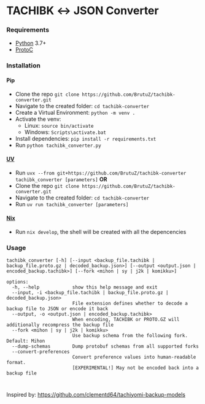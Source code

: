 # TACHIBK ↔ JSON Converter

### Requirements

- [Python](https://python.org) 3.7+
- [ProtoC](https://github.com/protocolbuffers/protobuf/releases/latest)

### Installation

#### Pip

- Clone the repo `git clone https://github.com/BrutuZ/tachibk-converter.git`
- Navigate to the created folder: `cd tachibk-converter`
- Create a Virtual Environment: `python -m venv .`
- Activate the venv:
  - Linux: `source bin/activate`
  - Windows: `Scripts\activate.bat`
- Install dependencies: `pip install -r requirements.txt`
- Run `python tachibk_converter.py`

#### [UV](https://github.com/astral-sh/uv)

- Run `uvx --from git+https://github.com/BrutuZ/tachibk-converter tachibk_converter [parameters]`
  **OR**
- Clone the repo `git clone https://github.com/BrutuZ/tachibk-converter.git`
- Navigate to the created folder: `cd tachibk-converter`
- Run `uv run tachibk_converter [parameters]`

#### [Nix](https://nixos.org)

- Run `nix develop`, the shell will be created with all the depencencies

### Usage

```
tachibk_converter [-h] [--input <backup_file.tachibk | backup_file.proto.gz | decoded_backup.json>] [--output <output.json | encoded_backup.tachibk>] [--fork <mihon | sy | j2k | komikku>]

options:
  -h, --help            show this help message and exit
  --input, -i <backup_file.tachibk | backup_file.proto.gz | decoded_backup.json>
                        File extension defines whether to decode a backup file to JSON or encode it back
  --output, -o <output.json | encoded_backup.tachibk>
                        When encoding, TACHIBK or PROTO.GZ will additionally recompress the backup file
  --fork <mihon | sy | j2k | komikku>
                        Use backup schema from the following fork. Default: Mihon
  --dump-schemas        Dump protobuf schemas from all supported forks
  --convert-preferences
                        Convert preference values into human-readable format.
                        [EXPERIMENTAL!] May not be encoded back into a backup file
```

#

#

Inspired by: <https://github.com/clementd64/tachiyomi-backup-models>
